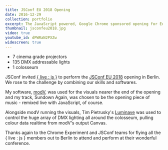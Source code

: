 ```yaml
---
title: JSConf EU 2018 Opening
date: 2016-12-29
collection: portfolio
excerpt: The JavaScript powered, Google Chrome sponsored opening for Europe's largest community-lead JavaScript conference.
thumbnail: jsconfeu2018.jpg
video: true
youtube_id: dPWRaN2PXZw
widescreen: true
---
```


* 7 cinema grade projectors
* 135 DMX addressable lights
* 1 colosseum

JSConf invited [{ live : js }](https://livejs.network/) to perform the [JSConf EU 2018](https://2018.jsconf.eu/) opening in Berlin. We rose to the challenge by combining our skills and softwares.

My software, [modV](/modv/), was used for the visuals nearer the end of the opening and my track, Sundown Again, was chosen to be the opening piece of music - remixed live with JavaScript, of course.

Alongside modV running the visuals, Tim Pietrusky's [Luminave](https://github.com/NERDDISCO/luminave) was used to control the huge array of DMX lighting all around the colosseum, pulling colour data realtime from modV's output Canvas.

Thanks again to the Chrome Experiment and JSConf teams for flying all the { live : js } members out to Berlin to attend and perform at their wonderful conference.
